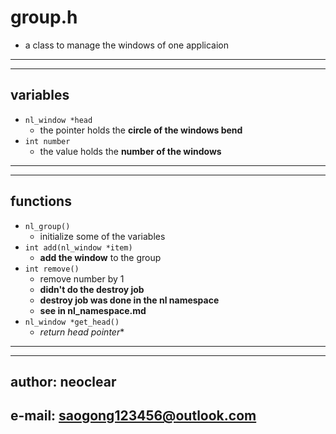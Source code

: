 # group.h
- a class to manage the windows of one applicaion

---
---
## variables
- `nl_window *head`
    - the pointer holds the **circle of the windows bend**
- `int number`
    - the value holds the **number of the windows**

---
---
## functions
- `nl_group()`
    - initialize some of the variables
- `int add(nl_window *item)`
    - **add the window** to the group
- `int remove()`
    - remove number by 1
    - **didn't do the destroy job**
    - **destroy job was done in the nl namespace**
    - **see in nl_namespace.md**
- `nl_window *get_head()`
    - *return head pointer**

---
---
## author: neoclear
## e-mail: saogong123456@outlook.com
